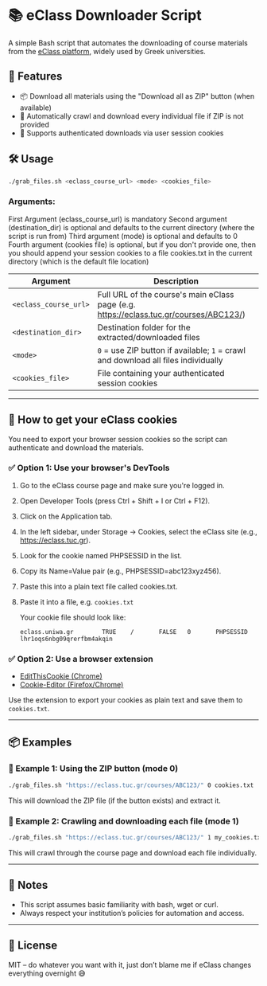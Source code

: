 # 📚 eClass Downloader Script

A simple Bash script that automates the downloading of course materials from the [eClass platform](https://eclass.upatras.gr), widely used by Greek universities.

## 🚀 Features

- 📦 Download all materials using the "Download all as ZIP" button (when available)
- 🧭 Automatically crawl and download every individual file if ZIP is not provided
- 🔐 Supports authenticated downloads via user session cookies

## 🛠️ Usage

```bash
./grab_files.sh <eclass_course_url> <mode> <cookies_file>
```

### Arguments:

First Argument (eclass_course_url) is mandatory
Second argument (destination_dir) is optional and defaults to the current directory (where the script is run from)
Third argument (mode) is optional and defaults to 0
Fourth argument (cookies file) is optional, but if you don't provide one, then you should append your session cookies to a file cookies.txt in the current directory (which is the default file location)

| Argument               | Description                                                                             |
|------------------------|-----------------------------------------------------------------------------------------|
| `<eclass_course_url>`  | Full URL of the course's main eClass page (e.g. https://eclass.tuc.gr/courses/ABC123/)  |
| `<destination_dir>`    | Destination folder for the extracted/downloaded files                                   |
| `<mode>`               | `0` = use ZIP button if available; `1` = crawl and download all files individually      |
| `<cookies_file>`       | File containing your authenticated session cookies                                      |

---

## 🍪 How to get your eClass cookies

You need to export your browser session cookies so the script can authenticate and download the materials.

### ✅ Option 1: Use your browser's DevTools

1. Go to the eClass course page and make sure you're logged in.
2. Open Developer Tools (press Ctrl + Shift + I or Ctrl + F12).
3. Click on the Application tab.
4. In the left sidebar, under Storage → Cookies, select the eClass site (e.g., https://eclass.tuc.gr).
5. Look for the cookie named PHPSESSID in the list.
6. Copy its Name=Value pair (e.g., PHPSESSID=abc123xyz456).
7. Paste this into a plain text file called cookies.txt.
8. Paste it into a file, e.g. `cookies.txt`

   Your cookie file should look like:
   ```
   eclass.uniwa.gr        TRUE    /       FALSE   0       PHPSESSID       lhr1oqs6nbg09qrerfbm4akqin
   ```

### ✅ Option 2: Use a browser extension

- [EditThisCookie (Chrome)](https://chrome.google.com/webstore/detail/editthiscookie/fngmhnnpilhplaeedifhccceomclgfbg)
- [Cookie-Editor (Firefox/Chrome)](https://www.cookie-editor.com/)

Use the extension to export your cookies as plain text and save them to `cookies.txt`.

---

## 📦 Examples

### 🔹 Example 1: Using the ZIP button (mode 0)

```bash
./grab_files.sh "https://eclass.tuc.gr/courses/ABC123/" 0 cookies.txt
```

This will download the ZIP file (if the button exists) and extract it.

### 🔹 Example 2: Crawling and downloading each file (mode 1)

```bash
./grab_files.sh "https://eclass.tuc.gr/courses/ABC123/" 1 my_cookies.txt
```

This will crawl through the course page and download each file individually.

---

## 🧾 Notes

- This script assumes basic familiarity with bash, wget or curl.
- Always respect your institution’s policies for automation and access.

---

## 📜 License

MIT – do whatever you want with it, just don’t blame me if eClass changes everything overnight 😅
